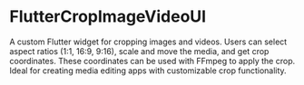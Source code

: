 # FlutterCropImageVideoUI
A custom Flutter widget for cropping images and videos. Users can select aspect ratios (1:1, 16:9, 9:16), scale and move the media, and get crop coordinates. These coordinates can be used with FFmpeg to apply the crop. Ideal for creating media editing apps with customizable crop functionality.
